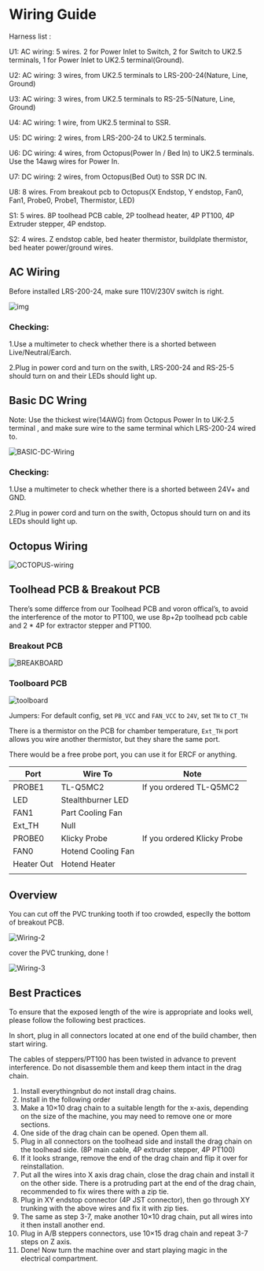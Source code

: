 # Wiring Guide

Harness list :

U1: AC wiring: 5 wires. 2 for Power Inlet to Switch, 2 for Switch to UK2.5 terminals, 1 for Power Inlet to UK2.5 terminal(Ground).

U2: AC wiring: 3 wires, from UK2.5 terminals to LRS-200-24(Nature, Line, Ground)

U3: AC wiring: 3 wires, from UK2.5 terminals to RS-25-5(Nature, Line, Ground)

U4: AC wiring: 1 wire, from UK2.5 terminal to SSR.

U5: DC wiring: 2 wires, from LRS-200-24 to UK2.5 terminals.

U6: DC wiring: 4 wires, from Octopus(Power In / Bed In) to UK2.5 terminals. Use the 14awg wires for Power In.

U7: DC wiring: 2 wires, from Octopus(Bed Out) to SSR DC IN.

U8: 8 wires. From breakout pcb to Octopus(X Endstop, Y endstop, Fan0, Fan1, Probe0, Probe1, Thermistor, LED)

S1: 5 wires. 8P toolhead PCB cable, 2P toolhead heater, 4P PT100, 4P Extruder stepper, 4P endstop.

S2: 4 wires. Z endstop cable, bed heater thermistor, buildplate thermistor, bed heater power/ground wires.



## AC Wiring

Before installed LRS-200-24, make sure 110V/230V switch is right.

![img](https://raw.githubusercontent.com/MagicPhoenix/MPX-VORON-24R2-KIT/main/Wiring/AC-Wiring.png)

### Checking:

1.Use a multimeter to check whether there is a shorted between Live/Neutral/Earch.

2.Plug in power cord and turn on the swith, LRS-200-24 and RS-25-5 should turn on and their LEDs should light up.

## Basic DC Wring

Note: Use the thickest wire(14AWG) from Octopus Power In to UK-2.5 terminal , and make sure wire to the same terminal which LRS-200-24 wired to.

![BASIC-DC-Wiring](https://raw.githubusercontent.com/MagicPhoenix/MPX-VORON-24R2-KIT/main/Wiring/BASIC-DC-Wiring.png)

### Checking:

1.Use a multimeter to check whether there is a shorted between 24V+ and GND.

2.Plug in power cord and turn on the swith, Octopus should turn on and its LEDs should light up.

## Octopus Wiring

![OCTOPUS-wiring](https://raw.githubusercontent.com/MagicPhoenix/MPX-VORON-24R2-KIT/main/Wiring/OCTOPUS-wiring.png)

## Toolhead PCB & Breakout PCB

There’s some differce from our Toolhead PCB and voron offical’s, to avoid the interference of the motor to PT100, we use 8p+2p toolhead pcb cable and 2 * 4P for extractor stepper and PT100.

### Breakout PCB

![BREAKBOARD](https://raw.githubusercontent.com/MagicPhoenix/MPX-VORON-24R2-KIT/main/Wiring/BREAKBOARD.png)

### Toolboard PCB

![toolboard](https://raw.githubusercontent.com/MagicPhoenix/MPX-VORON-24R2-KIT/main/Wiring/toolboard.png)

Jumpers: For default config, set `PB_VCC` and `FAN_VCC` to `24V`, set `TH` to `CT_TH`

There is a thermistor on the PCB for chamber temperature, `Ext_TH` port allows you wire another thermistor, but they share the same port.

There would be a free probe port, you can use it for ERCF or anything.

| Port       | Wire To            | Note                        |
| ---------- | ------------------ | --------------------------- |
| PROBE1     | TL-Q5MC2           | If you ordered TL-Q5MC2     |
| LED        | Stealthburner LED  |                             |
| FAN1       | Part Cooling Fan   |                             |
| Ext_TH     | Null               |                             |
| PROBE0     | Klicky Probe       | If you ordered Klicky Probe |
| FAN0       | Hotend Cooling Fan |                             |
| Heater Out | Hotend Heater      |                             |
|            |                    |                             |

## Overview

You can cut off the PVC trunking tooth if too crowded, especlly the bottom of breakout PCB.

![Wiring-2](https://raw.githubusercontent.com/MagicPhoenix/MPX-VORON-24R2-KIT/main/Wiring/Wiring-2.png)

cover the PVC trunking, done !

![Wiring-3](https://raw.githubusercontent.com/MagicPhoenix/MPX-VORON-24R2-KIT/main/Wiring/Wiring-3.png)

## Best Practices

To ensure that the exposed length of the wire is appropriate and looks well, please follow the following best practices.

In short, plug in all connectors located at one end of the build chamber, then start wiring.

The cables of steppers/PT100 has been twisted in advance to prevent interference. Do not disassemble them and keep them intact in the drag chain.

1. Install everythingnbut do not install drag chains.
2. Install in the following order
3. Make a 10×10 drag chain to a suitable length for the x-axis, depending on the size of the machine, you may need to remove one or more sections.
4. One side of the drag chain can be opened. Open them all.
5. Plug in all connectors on the toolhead side and install the drag chain on the toolhead side. (8P main cable, 4P extruder stepper, 4P PT100)
6. If it looks strange, remove the end of the drag chain and flip it over for reinstallation.
7. Put all the wires into X axis drag chain, close the drag chain and install it on the other side. There is a protruding part at the end of the drag chain, recommended to fix wires there with a zip tie.
8. Plug in XY endstop connector (4P JST connector), then go through XY trunking with the above wires and fix it with zip ties.
9. The same as step 3-7, make another 10×10 drag chain, put all wires into it then install another end.
10. Plug in A/B steppers connectors, use 10×15 drag chain and repeat 3-7 steps on Z axis.
11. Done! Now turn the machine over and start playing magic in the electrical compartment.